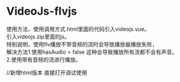 # VideoJs-flvjs

使用方法，使用调用方式.html里面的代码引入videojs.vue。   
引入videojs.zip里面的js。   
特别说明，使用flv播放不带音频的流时会导致播放器播放失败，  
解决方法1.使用hasAudio = false 这种会导致播放所有流都不会有声音。  
2.使用带有音频的流进行播放。  


//新增html版本 直接打开调试使用
